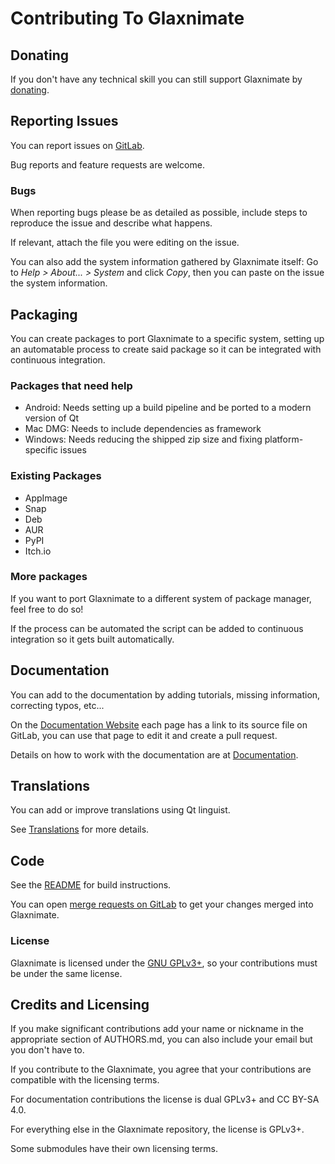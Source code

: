 Contributing To Glaxnimate
=======================================


Donating
---------------------------------------

If you don't have any technical skill you can still support Glaxnimate by
[donating](https://glaxnimate.mattbas.org/donate).


Reporting Issues
---------------------------------------

You can report issues on [GitLab](https://gitlab.com/mattbas/glaxnimate/-/issues).

Bug reports and feature requests are welcome.

### Bugs

When reporting bugs please be as detailed as possible, include steps to reproduce
the issue and describe what happens.

If relevant, attach the file you were editing on the issue.

You can also add the system information gathered by Glaxnimate itself:
Go to *Help > About... > System* and click *Copy*,
then you can paste on the issue the system information.


Packaging
---------------------------------------

You can create packages to port Glaxnimate to a specific system,
setting up an automatable process to create said package so it can be
integrated with continuous integration.


### Packages that need help

* Android: Needs setting up a build pipeline and be ported to a modern version of Qt
* Mac DMG: Needs to include dependencies as framework
* Windows: Needs reducing the shipped zip size and fixing platform-specific issues

### Existing Packages

* AppImage
* Snap
* Deb
* AUR
* PyPI
* Itch.io

### More packages

If you want to port Glaxnimate to a different system of package manager,
feel free to do so!

If the process can be automated the script can be added to continuous integration
so it gets built automatically.


Documentation
---------------------------------------

You can add to the documentation by adding tutorials, missing information,
correcting typos, etc...

On the [Documentation Website](https://glaxnimate.mattbas.org/) each page
has a link to its source file on GitLab, you can use that page to edit it and
create a pull request.

Details on how to work with the documentation are at [Documentation](https://glaxnimate.mattbas.org/contributing/documentation/).


Translations
---------------------------------------

You can add or improve translations using Qt linguist.

See [Translations](https://glaxnimate.mattbas.org/contributing/translations/) for more details.


Code
---------------------------------------

See the [README](https://glaxnimate.mattbas.org/contributing/read_me/) for build instructions.

You can open [merge requests on GitLab](https://gitlab.com/mattbas/glaxnimate/-/merge_requests)
to get your changes merged into Glaxnimate.

### License

Glaxnimate is licensed under the [GNU GPLv3+](http://www.gnu.org/licenses/gpl-3.0.html),
so your contributions must be under the same license.


Credits and Licensing
---------------------------------------

If you make significant contributions add your name or nickname in the appropriate section of AUTHORS.md,
you can also include your email but you don't have to.

If you contribute to the Glaxnimate, you agree that your contributions are
compatible with the licensing terms.

For documentation contributions the license is dual GPLv3+ and CC BY-SA 4.0.

For everything else in the Glaxnimate repository, the license is GPLv3+.

Some submodules have their own licensing terms.
